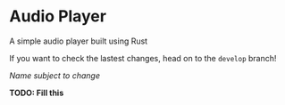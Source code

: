 # Audio Player

A simple audio player built using Rust

If you want to check the lastest changes, head on to the `develop` branch!

*Name subject to change*

**TODO: Fill this**
